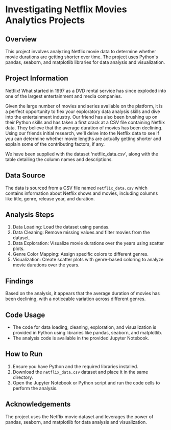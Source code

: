 # Investigating Netflix Movies Analytics Projects
## Overview
This project involves analyzing Netflix movie data to determine whether movie durations are getting shorter over time. The project uses Python's pandas, seaborn, and matplotlib libraries for data analysis and visualization.

## Project Information
Netflix! What started in 1997 as a DVD rental service has since exploded into one of the largest entertainment and media companies.

Given the large number of movies and series available on the platform, it is a perfect opportunity to flex your exploratory data analysis skills and dive into the entertainment industry. Our friend has also been brushing up on their Python skills and has taken a first crack at a CSV file containing Netflix data. They believe that the average duration of movies has been declining. Using our friends initial research, we'll delve into the Netflix data to see if you can determine whether movie lengths are actually getting shorter and explain some of the contributing factors, if any.

We have been supplied with the dataset 'netflix_data.csv', along with the table detailing the column names and descriptions.

## Data Source
The data is sourced from a CSV file named `netflix_data.csv` which contains information about Netflix shows and movies, including columns like title, genre, release year, and duration.

## Analysis Steps
1. Data Loading: Load the dataset using pandas.
2. Data Cleaning: Remove missing values and filter movies from the dataset.
3. Data Exploration: Visualize movie durations over the years using scatter plots.
4. Genre Color Mapping: Assign specific colors to different genres.
5. Visualization: Create scatter plots with genre-based coloring to analyze movie durations over the years.

## Findings
Based on the analysis, it appears that the average duration of movies has been declining, with a noticeable variation across different genres.

## Code Usage
- The code for data loading, cleaning, exploration, and visualization is provided in Python using libraries like pandas, seaborn, and matplotlib.
- The analysis code is available in the provided Jupyter Notebook.

## How to Run
1. Ensure you have Python and the required libraries installed.
2. Download the `netflix_data.csv` dataset and place it in the same directory.
3. Open the Jupyter Notebook or Python script and run the code cells to perform the analysis.

## Acknowledgements
The project uses the Netflix movie dataset and leverages the power of pandas, seaborn, and matplotlib for data analysis and visualization.
